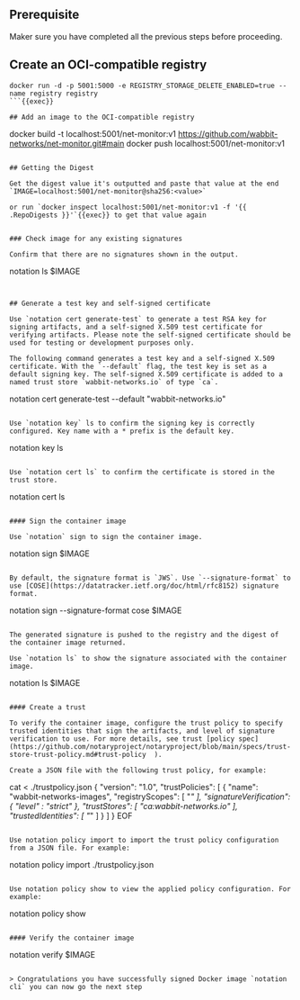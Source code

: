 ## Prerequisite

Maker sure you have completed all the previous steps before proceeding.

## Create an OCI-compatible registry

```
docker run -d -p 5001:5000 -e REGISTRY_STORAGE_DELETE_ENABLED=true --name registry registry
```{{exec}}

## Add an image to the OCI-compatible registry

```
docker build -t localhost:5001/net-monitor:v1 https://github.com/wabbit-networks/net-monitor.git#main
docker push localhost:5001/net-monitor:v1
```{{exec}}

## Getting the Digest

Get the digest value it's outputted and paste that value at the end `IMAGE=localhost:5001/net-monitor@sha256:<value>`

or run `docker inspect localhost:5001/net-monitor:v1 -f '{{ .RepoDigests }}'`{{exec}} to get that value again


### Check image for any existing signatures

Confirm that there are no signatures shown in the output.

```
notation ls $IMAGE
```{{exec}}


## Generate a test key and self-signed certificate

Use `notation cert generate-test` to generate a test RSA key for signing artifacts, and a self-signed X.509 test certificate for verifying artifacts. Please note the self-signed certificate should be used for testing or development purposes only.

The following command generates a test key and a self-signed X.509 certificate. With the `--default` flag, the test key is set as a default signing key. The self-signed X.509 certificate is added to a named trust store `wabbit-networks.io` of type `ca`.

```
notation cert generate-test --default "wabbit-networks.io"
```{{exec}}

Use `notation key` ls to confirm the signing key is correctly configured. Key name with a * prefix is the default key.

```
notation key ls
```{{exec}}

Use `notation cert ls` to confirm the certificate is stored in the trust store.

```
notation cert ls
```{{exec}}

#### Sign the container image 

Use `notation` sign to sign the container image.

```
notation sign $IMAGE
```{{exec}}

By default, the signature format is `JWS`. Use `--signature-format` to use [COSE](https://datatracker.ietf.org/doc/html/rfc8152) signature format.

```
notation sign --signature-format cose $IMAGE
```{{exec}}

The generated signature is pushed to the registry and the digest of the container image returned.

Use `notation ls` to show the signature associated with the container image.

```
notation ls $IMAGE
```{{exec}}

#### Create a trust 

To verify the container image, configure the trust policy to specify trusted identities that sign the artifacts, and level of signature verification to use. For more details, see trust [policy spec](https://github.com/notaryproject/notaryproject/blob/main/specs/trust-store-trust-policy.md#trust-policy  ).

Create a JSON file with the following trust policy, for example:

```
cat <<EOF > ./trustpolicy.json
{
    "version": "1.0",
    "trustPolicies": [
        {
            "name": "wabbit-networks-images",
            "registryScopes": [ "*" ],
            "signatureVerification": {
                "level" : "strict" 
            },
            "trustStores": [ "ca:wabbit-networks.io" ],
            "trustedIdentities": [
                "*"
            ]
        }
    ]
}
EOF
```{{exec}}

Use notation policy import to import the trust policy configuration from a JSON file. For example:

```
notation policy import ./trustpolicy.json
```{{exec}}

Use notation policy show to view the applied policy configuration. For example:

```
notation policy show
```{{exec}}

#### Verify the container image

```
notation verify $IMAGE
```{{exec}}

> Congratulations you have successfully signed Docker image `notation cli` you can now go the next step

